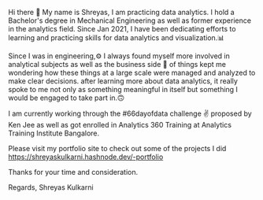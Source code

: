 Hi there 👋 My name is Shreyas, I am practicing data analytics. I hold a Bachelor's degree in Mechanical Engineering as well as former experience in the analytics field. Since Jan 2021, I have been dedicating efforts to learning and practicing skills for data analytics and visualization.📊

Since I was in engineering,⚙ I always found myself more involved in analytical subjects as well as the business side 🏢 of things kept me wondering how these things at a large scale were managed and analyzed to make clear decisions. after learning more about data analytics, it really spoke to me not only as something meaningful in itself but something I would be engaged to take part in.🙃

I am currently working through the #66dayofdata challenge ✌ proposed by Ken Jee as well as got
enrolled in Analytics 360 Training at Analytics Training Institute Bangalore.

Please visit my portfolio site to check out some of the projects I did
https://shreyaskulkarni.hashnode.dev/-portfolio

Thanks for your time and consideration.

Regards,
Shreyas Kulkarni
